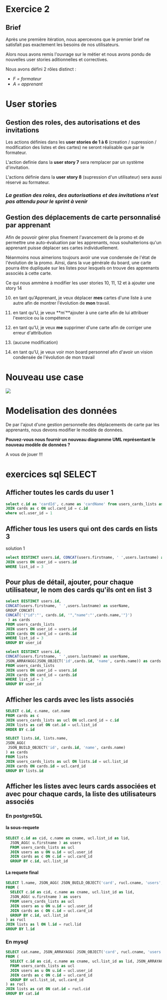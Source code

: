 # Exercice 2

## Brief

Après une première itération, nous apercevons que le premier brief ne satisfait pas exactement les besoins de nos utilisateurs.

Alors nous avons remis l'ouvrage sur le métier et nous avons pondu de nouvelles user stories aditionnelles et correctives.

Nous avons défini 2 rôles distinct :

* *F = formateur*
* *A = apprenant*

# User stories

## Gestion des roles, des autorisations et des invitations

Les actions définies dans les **user stories de 1 à 6** (creation / supression / modification des listes et des cartes) ne seront réalisable que par le formateur.

L'action definie dans la **user story 7** sera remplacer par un système d'invitation.

L'actions définie dans la **user story 8** (supression d'un utilisateur) sera aussi réservé au formateur.

### *La gestion des roles, des autorisations et des invitations n'est pas attendu pour le sprint à venir*

## Gestion des déplacements de carte personnalisé par apprenant

Afin de pouvoir gérer plus finement l'avancement de la promo et de permettre une auto-évaluation par les apprenants, nous souhaiterions qu'un apprenant puisse déplacer ses cartes individuellement.

Néanmoins nous aimerions toujours avoir une vue condensée de l'état de l'évolution de la promo. Ainsi, dans la vue générale du board, une carte pourra être dupliquée sur les listes pour lesquels on trouve des apprenants associés à cette carte.

Ce qui nous ammène à modifier les user stories 10, 11, 12 et à ajouter une story 14

10. en tant qu'Apprenant, je veux déplacer **mes** cartes d'une liste à une autre afin de montrer l'évolution de **mon** travail.

11. en tant qu'U, je veux **m'**ajouter à une carte afin de lui attribuer l'exercice ou la compétence

12. en tant qu'U, je veux **me** supprimer d'une carte afin de corriger une erreur d'attribution

13. (aucune modification)

14. en tant qu'U, je veux voir mon board personnel afin d'avoir un vision condensée de l'évolution de mon travail

# Nouveau use case

![](UseCase2.svg)

# Modelisation des données

De par l'ajout d'une gestion personnelle des déplacements de carte par les apprenants, nous devons modifier le modèle de données.

**Pouvez-vous nous fournir un nouveau diagramme UML représentant le nouveau modèle de données ?**

A vous de jouer !!!

# exercices sql SELECT

## Afficher toutes les cards du user 1

```sql
select c.id as 'cardId', c.name as 'cardName' from users_cards_lists as ucl
JOIN cards as c ON ucl.card_id = c.id
where ucl.user_id = 1
```

## Afficher tous les users qui ont des cards en lists 3

solution 1

```sql
select DISTINCT users.id, CONCAT(users.firstname, ' ',users.lastname) as userName FROM users_cards_lists
JOIN users ON user_id = users.id
WHERE list_id = 3
```

## Pour plus de détail, ajouter, pour chaque utilisateur, le nom des cards qu'ils ont en list 3

```sql
select DISTINCT users.id, 
CONCAT(users.firstname, ' ',users.lastname) as userName,
GROUP_CONCAT( 
CONCAT('{"id":"', cards.id, '","name":"',cards.name,'"}')
 ) as cards 
FROM users_cards_lists
JOIN users ON user_id = users.id
JOIN cards ON card_id = cards.id
WHERE list_id = 3
GROUP BY user_id
```

```sql
select DISTINCT users.id, 
CONCAT(users.firstname, ' ',users.lastname) as userName,
JSON_ARRAYAGG(JSON_OBJECT('id',cards.id, 'name', cards.name)) as cards 
FROM users_cards_lists
JOIN users ON user_id = users.id
JOIN cards ON card_id = cards.id
WHERE list_id = 3
GROUP BY user_id
```

## Afficher les cards avec les lists associés

```sql
SELECT c.id, c.name, cat.name
FROM cards as c
JOIN users_cards_lists as ucl ON ucl.card_id = c.id
JOIN lists as cat ON cat.id = ucl.list_id
ORDER BY c.id
```

```sql
SELECT lists.id, lists.name,  
JSON_AGG(
 JSON_BUILD_OBJECT('id', cards.id, 'name', cards.name)
) as cards
FROM lists
JOIN users_cards_lists as ucl ON lists.id = ucl.list_id
JOIN cards ON cards.id = ucl.card_id
GROUP BY lists.id
```





## Afficher les listes avec leurs cards associées et avec pour chaque cards, la liste des utilisateurs associés

### En postgreSQL

#### la sous-requete 
```sql
SELECT c.id as cid, c.name as cname, ucl.list_id as lid, 
  JSON_AGG( u.firstname ) as users
  FROM users_cards_lists as ucl
  JOIN users as u ON u.id = ucl.user_id
  JOIN cards as c ON c.id = ucl.card_id
  GROUP BY c.id, ucl.list_id
```

#### La requete final

```sql
SELECT l.name, JSON_AGG( JSON_BUILD_OBJECT('card', rucl.cname, 'users', rucl.users )) as cards
FROM (
  SELECT c.id as cid, c.name as cname, ucl.list_id as lid, 
  JSON_AGG( u.firstname ) as users
  FROM users_cards_lists as ucl
  JOIN users as u ON u.id = ucl.user_id
  JOIN cards as c ON c.id = ucl.card_id
  GROUP BY c.id, ucl.list_id
) as rucl
JOIN lists as l ON l.id = rucl.lid
GROUP BY l.id
```

### En mysql

```sql
SELECT cat.name, JSON_ARRAYAGG( JSON_OBJECT('card', rucl.cname, 'users', rucl.users )) as cards
FROM (
  SELECT c.id as cid, c.name as cname, ucl.list_id as lid, JSON_ARRAYAGG( u.firstname ) as users
  FROM users_cards_lists as ucl
  JOIN users as u ON u.id = ucl.user_id
  JOIN cards as c ON c.id = ucl.card_id
  GROUP BY ucl.list_id, ucl.card_id
) as rucl
JOIN lists as cat ON cat.id = rucl.cid
GROUP BY cat.id
```


















